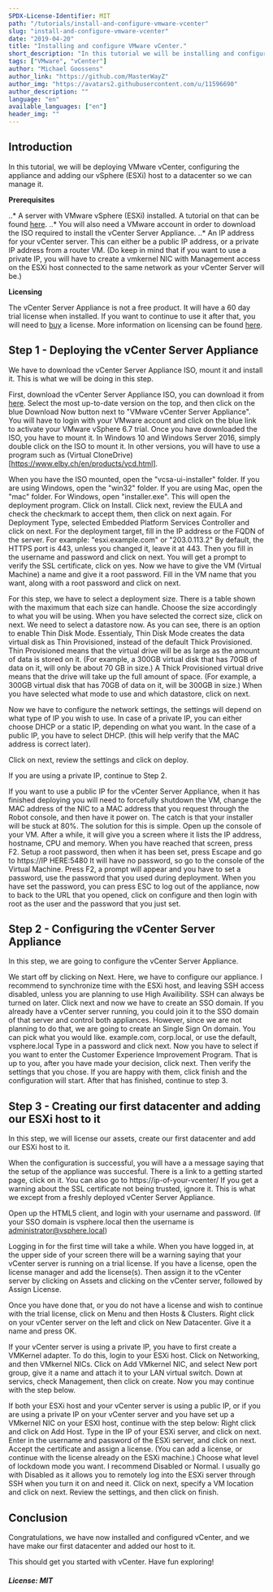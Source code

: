```yaml
---
SPDX-License-Identifier: MIT
path: "/tutorials/install-and-configure-vmware-vcenter"
slug: "install-and-configure-vmware-vcenter"
date: "2019-04-20"
title: "Installing and configure VMware vCenter."
short_description: "In this tutorial we will be installing and configuring vCenter, along with adding our server to a vCenter datacenter."
tags: ["VMware", "vCenter"]
author: "Michael Goossens"
author_link: "https://github.com/MasterWayZ"
author_img: "https://avatars2.githubusercontent.com/u/11596690"
author_description: ""
language: "en"
available_languages: ["en"]
header_img: ""
---
```


<!-- This where the actual tutorial begins. You don't need to write out the title again, having it in the frontmatter above is enough. -->

## Introduction

In this tutorial, we will be deploying VMware vCenter, configuring the appliance and adding our vSphere (ESXi) host to a datacenter so we can manage it.

**Prerequisites**

..* A server with VMware vSphere (ESXi) installed. A tutorial on that can be found [here](URLHERE).
..* You will also need a VMware account in order to download the ISO required to install the vCenter Server Appliance.
..* An IP address for your vCenter server. This can either be a public IP address, or a private IP address from a router VM. (Do keep in mind that if you want to use a private IP, you will have to create a vmkernel NIC with Management access on the ESXi host connected to the same network as your vCenter Server will be.)

**Licensing**

The vCenter Server Appliance is not a free product. It will have a 60 day trial license when installed. If you want to continue to use it after that, you will need to [buy](https://store.vmware.com/store) a license.
More information on licensing can be found [here](https://blogs.vmware.com/vsphere/2018/10/vcenter-server-licensing-options.html).


## Step 1 - Deploying the vCenter Server Appliance

We have to download the vCenter Server Appliance ISO, mount it and install it. This is what we will be doing in this step.

First, download the vCenter Server Appliance ISO, you can download it from [here](https://my.vmware.com/web/vmware/details?productId=742&rPId=22641&downloadGroup=VC67U2).
Select the most up-to-date version on the top, and then click on the blue Download Now button next to "VMware vCenter Server Appliance". You will have to login with your VMware account and click on the blue link to activate your VMware vSphere 6.7 trial.
Once you have downloaded the ISO, you have to mount it. In Windows 10 and Windows Server 2016, simply double click on the ISO to mount it. In other versions, you will have to use a program such as (Virtual CloneDrive)[https://www.elby.ch/en/products/vcd.html].

When you have the ISO mounted, open the "vcsa-ui-installer" folder. If you are using Windows, open the "win32" folder. If you are using Mac, open the "mac" folder. For Windows, open "installer.exe".
This will open the deployment program. Click on Install. Click next, review the EULA and check the checkmark to accept them, then click on next again. For Deployment Type, selected Embedded Platform Services Controller and click on next.
For the deployment target, fill in the IP address or the FQDN of the server. For example: "esxi.example.com" or "203.0.113.2"
By default, the HTTPS port is 443, unless you changed it, leave it at 443. Then you fill in the username and password and click on next. You will get a prompt to verify the SSL certificate, click on yes.
Now we have to give the VM (Virtual Machine) a name and give it a root password. Fill in the VM name that you want, along with a root password and click on next.

For this step, we have to select a deployment size. There is a table shown with the maximum that each size can handle. Choose the size accordingly to what you will be using. When you have selected the correct size, click on next.
We need to select a datastore now. As you can see, there is an option to enable Thin Disk Mode. Essentialy, Thin Disk Mode creates the data virtual disk as Thin Provisioned, instead of the default Thick Provisioned. Thin Provisioned means that the virtual drive will be as large as the amount of data is stored on it. (For example, a 300GB virtual disk that has 70GB of data on it, will only be about 70 GB in size.) A Thick Provisioned virtual drive means that the drive will take up the full amount of space. (For example, a 300GB virtual disk that has 70GB of data on it, will be 300GB in size.)
When you have selected what mode to use and which datastore, click on next.

Now we have to configure the network settings, the settings will depend on what type of IP you wish to use. In case of a private IP, you can either choose DHCP or a static IP, depending on what you want. In the case of a public IP, you have to select DHCP. (this will help verify that the MAC address is correct later).

Click on next, review the settings and click on deploy. 

If you are using a private IP, continue to Step 2.

If you want to use a public IP for the vCenter Server Appliance, when it has finished deploying you will need to forcefully shutdown the VM, change the MAC address of the NIC to a MAC address that you request through the Robot console, and then have it power on. The catch is that your installer will be stuck at 80%. The solution for this is simple. Open up the console of your VM. After a while, it will give you a screen where it lists the IP address, hostname, CPU and memory. When you have reached that screen, press F2. Setup a root password, then when it has been set, press Escape and go to https://IP HERE:5480
It will have no password, so go to the console of the Virtual Machine. Press F2, a prompt will appear and you have to set a password, use the password that you used during deployment. When you have set the password, you can press ESC to log out of the appliance, now to back to the URL that you opened, click on configure and then login with root as the user and the password that you just set. 


## Step 2 - Configuring the vCenter Server Appliance

In this step, we are going to configure the vCenter Server Appliance.

We start off by clicking on Next. Here, we have to configure our appliance. I recommend to synchronize time with the ESXi host, and leaving SSH access disabled, unless you are planning to use High Availibility. SSH can always be turned on later.
Click next and now we have to create an SSO domain. If you already have a vCenter server running, you could join it to the SSO domain of that server and control both appliances. However, since we are not planning to do that, we are going to create an Single Sign On domain. You can pick what you would like. example.com, corp.local, or use the default, vsphere.local
Type in a password and click next. Now you have to select if you want to enter the Customer Experience Improvement Program. That is up to you, after you have made your decision, click next. Then verify the settings that you chose. If you are happy with them, click finish and the configuration will start. After that has finished, continue to step 3.

## Step 3 - Creating our first datacenter and adding our ESXi host to it

In this step, we will license our assets, create our first datacenter and add our ESXi host to it.

When the configuration is successful, you will have a a message saying that the setup of the appliance was succesful. There is a link to a getting started page, click on it. You can also go to https://ip-of-your-vcenter/
If you get a warning about the SSL certificate not being trusted, ignore it. This is what we except from a freshly deployed vCenter Server Appliance. 

Open up the HTML5 client, and login with your username and password. (If your SSO domain is vsphere.local then the username is administrator@vsphere.local)

Logging in for the first time will take a while. When you have logged in, at the upper side of your screen there will be a warning saying that your vCenter server is running on a trial license. If you have a license, open the license manager and add the license(s). Then assign it to the vCenter server by clicking on Assets and clicking on the vCenter server, followed by Assign License.

Once you have done that, or you do not have a license and wish to continue with the trial license, click on Menu and then Hosts & Clusters. Right click on your vCenter server on the left and click on New Datacenter. Give it a name and press OK.

If your vCenter server is using a private IP, you have to first create a VMKernel adapter. To do this, login to your ESXi host. Click on Networking, and then VMkernel NICs. Click on Add VMkernel NIC, and select New port group, give it a name and attach it to your LAN virtual switch. Down at servics, check Management, then click on create. Now you may continue with the step below.

If both your ESXi host and your vCenter server is using a public IP, or if you are using a private IP on your vCenter server and you have set up a VMkernel NIC on your ESXI host, continue with the step below:
Right click and click on Add Host. Type in the IP of your ESXi server, and click on next. Enter in the username and password of the ESXi server, and click on next. Accept the certificate and assign a license. (You can add a license, or continue with the license already on the ESXi machine.) Choose what level of lockdown mode you want. I recommend Disabled or Normal. I usually go with Disabled as it allows you to remotely log into the ESXi server through SSH when you turn it on and need it. Click on next, specify a VM location and click on next. Review the settings, and then click on finish.


## Conclusion

Congratulations, we have now installed and configured vCenter, and we have make our first datacenter and added our host to it.

This should get you started with vCenter. Have fun exploring!

##### License: MIT

<!---

Contributors's Certificate of Origin

By making a contribution to this project, I certify that:

(a) The contribution was created in whole or in part by me and I have
    the right to submit it under the license indicated in the file; or

(b) The contribution is based upon previous work that, to the best of my
    knowledge, is covered under an appropriate license and I have the
    right under that license to submit that work with modifications,
    whether created in whole or in part by me, under the same license
    (unless I am permitted to submit under a different license), as
    indicated in the file; or

(c) The contribution was provided directly to me by some other person
    who certified (a), (b) or (c) and I have not modified it.

(d) I understand and agree that this project and the contribution are
    public and that a record of the contribution (including all personal
    information I submit with it, including my sign-off) is maintained
    indefinitely and may be redistributed consistent with this project
    or the license(s) involved.

Signed-off-by: [ Michael Goossens ( michaelgoossens@live.be )]

-->
